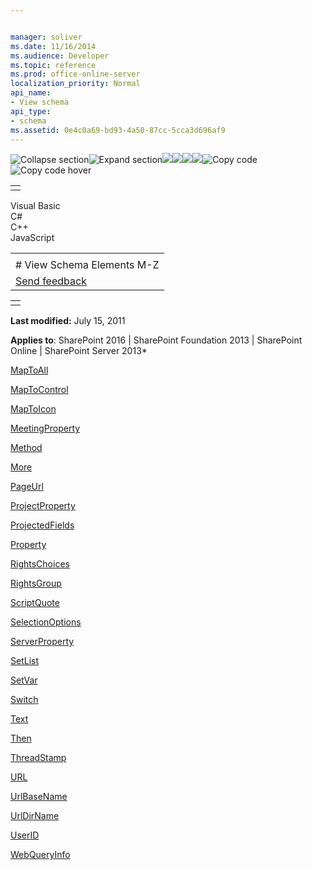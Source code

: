 ```yaml
---


manager: soliver
ms.date: 11/16/2014
ms.audience: Developer
ms.topic: reference
ms.prod: office-online-server
localization_priority: Normal
api_name:
- View schema
api_type:
- schema
ms.assetid: 0e4c0a69-bd93-4a50-87cc-5cca3d696af9
---
```


![Collapse
section](../icons/collapse_all.gif "Collapse section")![Expand
section](../icons/expand_all.gif "Expand section")![](../icons/collapse_all.gif)![](../icons/expand_all.gif)![](../icons/dropdown.gif)![](../icons/dropdownHover.gif)![Copy
code](../icons/copycode.gif "Copy code")![Copy code
hover](../icons/copycodeHighlight.gif "Copy code hover")
<table>
<tbody>
<tr class="odd">
<td align="left"></td>
</tr>
</tbody>
</table>

Visual Basic  
C\#  
C++  
JavaScript  

<table>
<tbody>
<tr class="odd">
<td align="left"><span id="runningHeaderText"></span></td>
</tr>
<tr class="even">
<td align="left"># View Schema Elements M-Z</td>
</tr>
<tr class="odd">
<td align="left"><span id="headfeedbackarea" class="feedbackhead"><a href="javascript:SubmitFeedback(&#39;docthis@Microsoft.com&#39;,&#39;&#39;,&#39;&#39;,&#39;&#39;,&#39;1.0.18082.1225&#39;,&#39;%0\dThank%20you%20for%20your%20feedback.%20The%20developer%20writing%20teams%20use%20your%20feedback%20to%20improve%20documentation.%20While%20we%20are%20reviewing%20your%20feedback,%20we%20may%20send%20you%20e-mail%20to%20ask%20for%20clarification%20or%20feedback%20on%20a%20solution.%20We%20do%20not%20use%20your%20e-mail%20address%20for%20any%20other%20purpose%20and%20we%20delete%20it%20after%20we%20finish%20our%20review.%0\AFor%20further%20information%20about%20the%20privacy%20policies%20of%20Microsoft,%20please%20see%20http://privacy.microsoft.com/en-us/default.aspx.%0\A%0\d&#39;,&#39;Customer%20feedback&#39;);">Send feedback</a></span></td>
</tr>
</tbody>
</table>

<table>
<colgroup>
<col width="100%" />
</colgroup>
<tbody>
<tr class="odd">
<td align="left"></td>
</tr>
</tbody>
</table>

**Last modified:** July 15, 2011

**Applies to**: SharePoint 2016 | SharePoint Foundation 2013 |
SharePoint Online | SharePoint Server 2013*

[MapToAll](maptoall-element-view.htm)

[MapToControl](maptocontrol-element-view.htm)

[MapToIcon](maptoicon-element-view.htm)

[MeetingProperty](meetingproperty-element-view.htm)

[Method](method-element-view.htm)

[More](more-element-view.htm)

[PageUrl](pageurl-element-view.htm)

[ProjectProperty](projectproperty-element-view.htm)

[ProjectedFields](projectedfields-element-view.htm)

[Property](property-element-view.htm)

[RightsChoices](rightschoices-element-view.htm)

[RightsGroup](rightsgroup-element-view.htm)

[ScriptQuote](scriptquote-element-view.htm)

[SelectionOptions](selectionoptions-element-view.htm)

[ServerProperty](serverproperty-element-view.htm)

[SetList](setlist-element-view.htm)

[SetVar](setvar-element-view.htm)

[Switch](switch-element-view.htm)

[Text](text-element-view.htm)

[Then](then-element-view.htm)

[ThreadStamp](threadstamp-element-view.htm)

[URL](url-element-view.htm)

[UrlBaseName](urlbasename-element-view.htm)

[UrlDirName](urldirname-element-view.htm)

[UserID](userid-element-view.htm)

[WebQueryInfo](webqueryinfo-element-view.htm)








